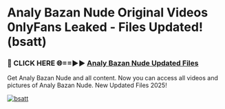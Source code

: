 # Analy Bazan Nude Original Videos 0nlyFans Leaked - Files Updated! (bsatt)

<h3>🔴 CLICK HERE 🌐==►► <a href="https://tinyurl.com/52m3yx9h" rel="nofollow">Analy Bazan Nude Updated Files</a></h3>

Get Analy Bazan Nude and all content. Now you can access all videos and pictures of Analy Bazan Nude. New Updated Files 2025!

[![bsatt](https://i.imgur.com/TnHtlc8.gif)](https://tinyurl.com/52m3yx9h)
